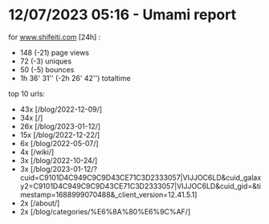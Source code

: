 # 12/07/2023 05:16 - Umami report
for www.shifeiti.com [24h] :

 - 148 (-21) page views
 - 72 (-3) uniques
 - 50 (-5) bounces
 - 1h 36' 31'' (-2h 26' 42'') totaltime


top 10 urls:
 - 43x [/blog/2022-12-09/]
 - 34x [/]
 - 26x [/blog/2023-01-12/]
 - 15x [/blog/2022-12-22/]
 - 6x [/blog/2022-05-07/]
 - 4x [/wiki/]
 - 3x [/blog/2022-10-24/]
 - 3x [/blog/2023-01-12/?cuid=C9101D4C949C9C9D43CE71C3D2333057|VIJJOC6LD&cuid_galaxy2=C9101D4C949C9C9D43CE71C3D2333057|VIJJOC6LD&cuid_gid=&timestamp=1688999070488&_client_version=12.41.5.1]
 - 2x [/about/]
 - 2x [/blog/categories/%E6%8A%80%E6%9C%AF/]


